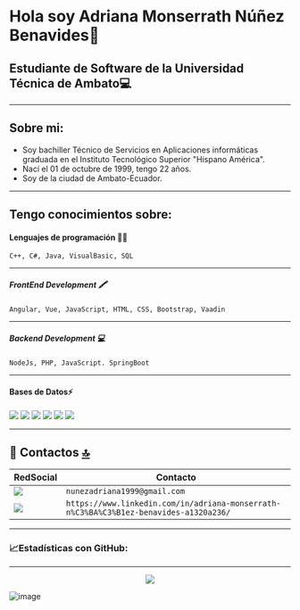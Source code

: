 Hola soy Adriana Monserrath Núñez Benavides👋
=
Estudiante de Software de la Universidad Técnica de Ambato💻
-
___

Sobre mi:
-

- Soy bachiller Técnico de Servicios en Aplicaciones informáticas graduada en el Instituto Tecnológico Superior "Hispano América".
- Nací el 01 de octubre de 1999, tengo 22 años.
- Soy de la ciudad de Ambato-Ecuador.

___


Tengo conocimientos sobre:
-
#### Lenguajes de programación 👩‍💻


    C++, C#, Java, VisualBasic, SQL

____

##### FrontEnd Development  🖍

    Angular, Vue, JavaScript, HTML, CSS, Bootstrap, Vaadin

____

##### Backend Development 💻

    NodeJs, PHP, JavaScript. SpringBoot

_____

#### Bases de Datos⚡

 <img src="https://img.shields.io/badge/MariaDB-003545?style=for-the-badge&logo=mariadb&logoColor=white" />                                   
 <img src="https://img.shields.io/badge/Microsoft%20SQL%20Server-CC2927?style=for-the-badge&logo=microsoft%20sql%20server&logoColor=white" /> 
 <img src="https://img.shields.io/badge/MongoDB-4EA94B?style=for-the-badge&logo=mongodb&logoColor=white" />                                  
 <img src="https://img.shields.io/badge/MySQL-005C84?style=for-the-badge&logo=mysql&logoColor=white">                                                          
 <img src="https://img.shields.io/badge/PostgreSQL-316192?style=for-the-badge&logo=postgresql&logoColor=white" />            
 <img src="https://img.shields.io/badge/SQLite-07405E?style=for-the-badge&logo=sqlite&logoColor=white" />              

_____



## 📱 Contactos [🔝](#welcome-badges-4-readmemd-profile)

| RedSocial                                                                                                                         | Contacto                                                                                                                |
| ------------------------------------------------------------------------------------------------------------------------------ | ------------------------------------------------------------------------------------------------------------------ |
| <img src="https://img.shields.io/badge/Gmail-D14836?style=for-the-badge&logo=gmail&logoColor=white" />                         | `nunezadriana1999@gmail.com`                         |                      |
| <img src="https://cdn.jsdelivr.net/npm/simple-icons@3.0.1/icons/linkedin.svg" />                   | `https://www.linkedin.com/in/adriana-monserrath-n%C3%BA%C3%B1ez-benavides-a1320a236/`                   |

----------------------------------
### 📈Estadísticas con GitHub:
----


<center><img src="https://github-readme-stats.vercel.app/api?username=AMNunezBenavides&show_icons=true&theme=radical"></center>

![image](https://github-readme-stats.vercel.app/api/top-langs/?username=AMNunezBenavide#center)
